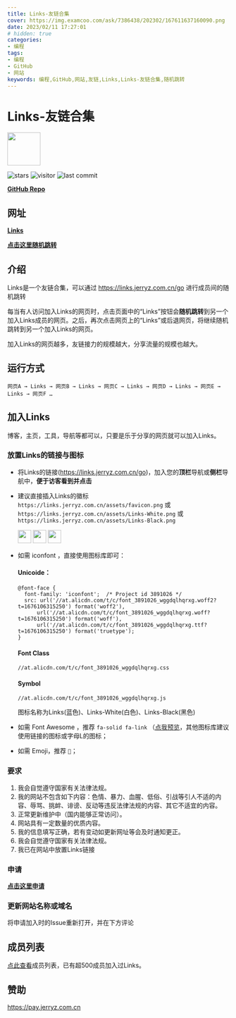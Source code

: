 ```yaml
---
title: Links-友链合集
cover: https://img.examcoo.com/ask/7386438/202302/167611637160090.png
date: 2023/02/11 17:27:01
# hidden: true
categories:
- 编程
tags:
- 编程
- GitHub
- 网站
keywords: 编程,GitHub,网站,友链,Links,Links-友链合集,随机跳转
---
```

# Links-友链合集

<img src="https://links.jerryz.com.cn/assets/favicon.png" width="75">

![stars](https://img.shields.io/github/stars/YangguangZhou/Links?style=flat)
![visitor](https://visitor-badge.laobi.icu/badge?page_id=Links)
![last commit](https://shields.io/github/last-commit/YangguangZhou/Links?style=flat)

**[GitHub Repo](https://github.com/YangguangZhou/Monet-All)**

## 网址

**[Links](https://links.jerryz.com.cn)**

**[点击这里随机跳转](https://links.jerryz.com.cn/go)**

## 介绍

Links是一个友链合集，可以通过 https://links.jerryz.com.cn/go 进行成员间的随机跳转

每当有人访问加入Links的网页时，点击页面中的“Links”按钮会**随机跳转**到另一个加入Links成员的网页。之后，再次点击网页上的“Links”或后退网页，将继续随机跳转到另一个加入Links的网页。

加入Links的网页越多，友链接力的规模越大，分享流量的规模也越大。

## 运行方式

`网页A → Links → 网页B → Links → 网页C → Links → 网页D → Links → 网页E → Links → 网页F …`

## 加入Links

博客，主页，工具，导航等都可以，只要是乐于分享的网页就可以加入Links。

### 放置Links的链接与图标

- 将Links的链接(https://links.jerryz.com.cn/go)，加入您的**顶栏**导航或**侧栏**导航中，**便于访客看到并点击**

- 建议直接插入Links的徽标 `https://links.jerryz.com.cn/assets/favicon.png` 或 `https://links.jerryz.com.cn/assets/Links-White.png` 或 `https://links.jerryz.com.cn/assets/Links-Black.png`
  
  <img src="https://links.jerryz.com.cn/assets/favicon.png" width="30">
  <img src="https://links.jerryz.com.cn/assets/Links-White.png" width="30">
  <img src="https://links.jerryz.com.cn/assets/Links-Black.png" width="30">

- 如需 iconfont ，直接使用图标库即可：
  #### Unicoide：
  ```
  @font-face {
    font-family: 'iconfont';  /* Project id 3891026 */
    src: url('//at.alicdn.com/t/c/font_3891026_wggdqlhqrxg.woff2?t=1676106315250') format('woff2'),
        url('//at.alicdn.com/t/c/font_3891026_wggdqlhqrxg.woff?t=1676106315250') format('woff'),
        url('//at.alicdn.com/t/c/font_3891026_wggdqlhqrxg.ttf?t=1676106315250') format('truetype');
  }
  ```
  #### Font Class
  `//at.alicdn.com/t/c/font_3891026_wggdqlhqrxg.css`
  #### Symbol
  `//at.alicdn.com/t/c/font_3891026_wggdqlhqrxg.js`

  图标名称为Links(蓝色)、Links-White(白色)、Links-Black(黑色)

- 如需 Font Awesome ，推荐 `fa-solid fa-link` （[点我预览](https://fontawesome.com/icons/link?s=solid&f=classic)，其他图标库建议使用链接的图标或字母L的图标；
- 如需 Emoji，推荐 `🔗`；

### 要求

1. 我会自觉遵守国家有关法律法规。
2. 我的网站不包含如下内容：色情、暴力、血腥、低俗、引战等引人不适的内容、辱骂、挑衅、诽谤、反动等违反法律法规的内容、其它不适宜的内容。
3. 正常更新维护中（国内能够正常访问）。
4. 网站具有一定数量的优质内容。
5. 我的信息填写正确，若有变动如更新网址等会及时通知更正。
6. 我会自觉遵守国家有关法律法规。
7. 我已在网站中放置Links链接

### 申请

**[点击这里申请](https://github.com/YangguangZhou/Links/issues/new?assignees=YangguangZhou&labels=申请收录&template=beta.yml)**

### 更新网站名称或域名

将申请加入时的Issue重新打开，并在下方评论

## 成员列表

[点此查看](https://github.com/YangguangZhou/Links/blob/master/member.md)成员列表，已有超500成员加入过Links。

## 赞助

https://pay.jerryz.com.cn